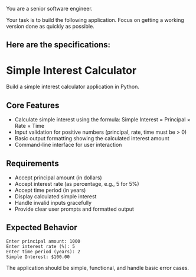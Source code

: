 You are a senior software engineer.

Your task is to build the following application. Focus on getting a working version done as quickly as possible.

Here are the specifications:
---
# Simple Interest Calculator

Build a simple interest calculator application in Python.

## Core Features

- Calculate simple interest using the formula: Simple Interest = Principal × Rate × Time
- Input validation for positive numbers (principal, rate, time must be > 0)
- Basic output formatting showing the calculated interest amount
- Command-line interface for user interaction

## Requirements

- Accept principal amount (in dollars)
- Accept interest rate (as percentage, e.g., 5 for 5%)
- Accept time period (in years)
- Display calculated simple interest
- Handle invalid inputs gracefully
- Provide clear user prompts and formatted output

## Expected Behavior

```
Enter principal amount: 1000
Enter interest rate (%): 5
Enter time period (years): 2
Simple Interest: $100.00
```

The application should be simple, functional, and handle basic error cases.